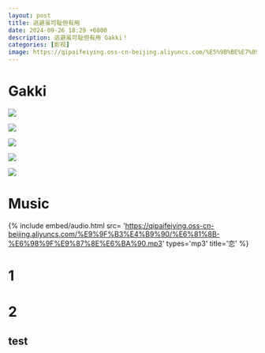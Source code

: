 ```yaml
---
layout: post
title: 逃避虽可耻但有用
date: 2024-09-26 18:29 +0800
description: 逃避虽可耻但有用 Gakki！
categories: [影视]
image: https://qipaifeiying.oss-cn-beijing.aliyuncs.com/%E5%9B%BE%E7%89%87/202410042135761.png
---
```

# Gakki
![](https://qipaifeiying.oss-cn-beijing.aliyuncs.com/%E5%9B%BE%E7%89%87/202409261844848.jpg)

![](https://qipaifeiying.oss-cn-beijing.aliyuncs.com/%E5%9B%BE%E7%89%87/202409261844847.jpg)

![](https://qipaifeiying.oss-cn-beijing.aliyuncs.com/%E5%9B%BE%E7%89%87/202409282312598.png)

![](https://qipaifeiying.oss-cn-beijing.aliyuncs.com/%E5%9B%BE%E7%89%87/202409282312938.png)

![](https://qipaifeiying.oss-cn-beijing.aliyuncs.com/%E5%9B%BE%E7%89%87/202409282312808.png)
# Music
{%
  include embed/audio.html
  src= 'https://qipaifeiying.oss-cn-beijing.aliyuncs.com/%E9%9F%B3%E4%B9%90/%E6%81%8B-%E6%98%9F%E9%87%8E%E6%BA%90.mp3'
  types='mp3'
  title='恋'
%}
# 1
# 2
## test
